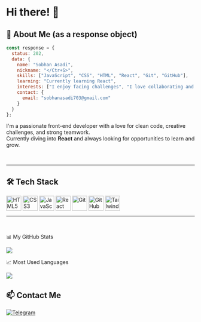 #  Hi there! 👋 


## 🚀 About Me (as a response object)

```js
const response = {
  status: 202,
  data: {
    name: "Sobhan Asadi",
    nickname: "</Ctr+S>",
    skills: ["JavaScript", "CSS", "HTML", "React", "Git", "GitHub"],
    learning: "Currently learning React",
    interests: ["I enjoy facing challenges", "I love collaborating and working in teams"],
    contact: {
      email: "sobhanasadi703@gmail.com"
    }
  }
};
```

I'm a passionate front-end developer with a love for clean code, creative challenges, and strong teamwork.  
Currently diving into **React** and always looking for opportunities to learn and grow.

<br/>

<!-- Line for spacing -->

---

## 🛠️ Tech Stack
<p align="left"> 
  <img align='center' src="https://cdn.jsdelivr.net/gh/devicons/devicon/icons/html5/html5-original.svg" width="40" alt="HTML5"/> 
  <img align='center' src="https://cdn.jsdelivr.net/gh/devicons/devicon/icons/css3/css3-original.svg" width="40" alt="CSS3"/>
  <img align='center' src="https://cdn.jsdelivr.net/gh/devicons/devicon/icons/javascript/javascript-original.svg" width="40" alt="JavaScript"/>
  <img align='center' src="https://cdn.jsdelivr.net/gh/devicons/devicon/icons/react/react-original.svg" width="40" alt="React"/>
  <img align='center' src="https://cdn.jsdelivr.net/gh/devicons/devicon/icons/git/git-original.svg" width="40" alt="Git"/>
  <img align='center' src="https://cdn.jsdelivr.net/gh/devicons/devicon/icons/github/github-original.svg" width="40" alt="GitHub"/>
  <img align='center' src="https://cdn.jsdelivr.net/gh/devicons/devicon/icons/tailwindcss/tailwindcss-original-wordmark.svg" width="40" alt="TailwindCSS"/>
</p>

<!-- Line for spacing -->

---

<br/>

📊 My GitHub Stats

<img  src="https://github-readme-stats.vercel.app/api?username=Sobhan-asadi&show_icons=true&theme=ambient_gradient" />

📈 Most Used Languages

<img src="https://github-readme-stats.vercel.app/api/top-langs/?username=Sobhan-asadi&layout=compact&theme=ambient_gradient" />

## 📫 Contact Me

[![Telegram](https://img.shields.io/badge/Telegram-2CA5E0?style=for-the-badge&logo=telegram&logoColor=white)](https://t.me/YourUsername)
